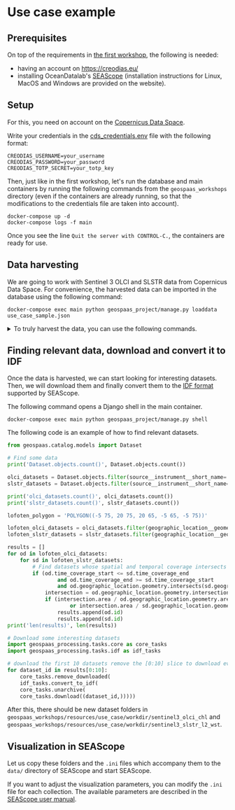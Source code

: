 # Use case example

## Prerequisites

On top of the requirements in [the first workshop](./01_setup.md#prerequisites),
the following is needed:
- having an account on <https://creodias.eu/>
- installing OceanDatalab's [SEAScope](https://seascope.oceandatalab.com/) (installation instructions for Linux, MacOS and Windows are provided on the website).

## Setup

For this, you need on account on the
[Copernicus Data Space](https://dataspace.copernicus.eu/).

Write your credentials in the [cds_credentials.env](./resources/use_case/cds_credentials.env) file
with the following format:
```shell
CREODIAS_USERNAME=your_username
CREODIAS_PASSWORD=your_password
CREODIAS_TOTP_SECRET=your_totp_key
```

Then, just like in the first workshop, let's run the database and main containers by running the
following commands from the `geospaas_workshops` directory (even if the containers are already 
running, so that the modifications to the credentials file are taken into account).

```shell
docker-compose up -d
docker-compose logs -f main
```
Once you see the line `Quit the server with CONTROL-C.`, the containers are ready for use.

## Data harvesting

We are going to work with Sentinel 3 OLCI and SLSTR data from Copernicus Data Space.
For convenience, the harvested data can be imported in the database using the following command:

```shell
docker-compose exec main python geospaas_project/manage.py loaddata use_case_sample.json
```

<details>
<summary>To truly harvest the data, you can use the following commands.</summary>

```shell
docker rm geospaas_workshops_harvesting

docker run -d \
--name geospaas_workshops_harvesting \
-v "$(pwd)/resources/config.yml:/etc/config.yml" \
-v "$(pwd)/resources/use_case/search.yml:/etc/search.yml" \
--network 'geospaas-workshops_default' \
-e 'GEOSPAAS_DB_HOST=geospaas-workshops_postgis_db_1' \
-e 'GEOSPAAS_DB_PORT=5432' \
-e 'GEOSPAAS_DB_NAME=geodjango' \
-e 'GEOSPAAS_DB_USER=geodjango' \
-e 'GEOSPAAS_DB_PASSWORD=geospaas123' \
nansencenter/geospaas_harvesting:3.10.0 \
-m geospaas_harvesting.cli -c /etc/config.yml harvest -s /etc/search.yml

docker logs -f geospaas_workshops_harvesting
```

</details>

## Finding relevant data, download and convert it to IDF

Once the data is harvested, we can start looking for interesting datasets.
Then, we will download them and finally convert them to the
[IDF format](https://seascope.oceandatalab.com/docs/idf_specifications_1.5.pdf)
supported by SEAScope.

The following command opens a Django shell in the main container.

```shell
docker-compose exec main python geospaas_project/manage.py shell
```

The following code is an example of how to find relevant datasets.

```python
from geospaas.catalog.models import Dataset

# Find some data
print('Dataset.objects.count()', Dataset.objects.count())

olci_datasets = Dataset.objects.filter(source__instrument__short_name='OLCI')
slstr_datasets = Dataset.objects.filter(source__instrument__short_name='SLSTR')

print('olci_datasets.count()', olci_datasets.count())
print('slstr_datasets.count()', slstr_datasets.count())

lofoten_polygon = 'POLYGON((-5 75, 20 75, 20 65, -5 65, -5 75))'

lofoten_olci_datasets = olci_datasets.filter(geographic_location__geometry__intersects=lofoten_polygon)
lofoten_slstr_datasets = slstr_datasets.filter(geographic_location__geometry__intersects=lofoten_polygon)

results = []
for od in lofoten_olci_datasets:
    for sd in lofoten_slstr_datasets:
        # Find datasets whose spatial and temporal coverage intersects
        if (od.time_coverage_start <= sd.time_coverage_end
                and od.time_coverage_end >= sd.time_coverage_start
                and od.geographic_location.geometry.intersects(sd.geographic_location.geometry)):
            intersection = od.geographic_location.geometry.intersection(sd.geographic_location.geometry)
            if (intersection.area / od.geographic_location.geometry.area >= 0.99
                    or intersection.area / sd.geographic_location.geometry.area >= 0.99):
                results.append(od.id)
                results.append(sd.id)
print('len(results)', len(results))

# Download some interesting datasets
import geospaas_processing.tasks.core as core_tasks
import geospaas_processing.tasks.idf as idf_tasks

# download the first 10 datasets remove the [0:10] slice to download everything
for dataset_id in results[0:10]:
    core_tasks.remove_downloaded(
    idf_tasks.convert_to_idf(
    core_tasks.unarchive(
    core_tasks.download((dataset_id,)))))
```

After this, there should be new dataset folders in 
`geospaas_workshops/resources/use_case/workdir/sentinel3_olci_chl` and
`geospaas_workshops/resources/use_case/workdir/sentinel3_slstr_l2_wst`.

## Visualization in SEAScope

Let us copy these folders and the `.ini` files which accompany them to the `data/` directory of
SEAScope and start SEAScope.

If you want to adjust the visualization parameters, you can modify the `.ini` file for each
collection. The available parameters are described in the
[SEAScope user manual](https://seascope.oceandatalab.com/docs/seascope_user_manual_20190703.pdf).

